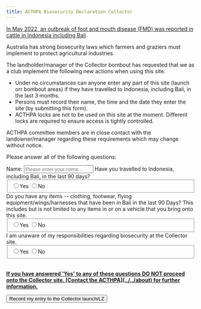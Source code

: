 ```yaml
---
title: ACTHPA Biosecurity Declaration Collector
---
```


[In May 2022, an outbreak of foot and mouth disease (FMD) was reported in cattle in Indonesia including Bali](https://www.agriculture.gov.au/biosecurity-trade/pests-diseases-weeds/animal/fmd).

Australia has strong biosecurity laws which farmers and graziers must implement to protect agricultural industries.

The landholder/manager of the Collector bombout has requested that we as a club implement the following new actions when using this site:

- Under no circumstances can anyone enter any part of this site (launch orr bombout areas) if they have travelled to Indonesia, including Bali, in the last 3 months.
- Persons must record their name, the time and the date they enter the site (by submitting this form).
- ACTHPA locks are not to be used on this site at the moment. Different locks are required to ensure access is tightly controlled.

ACTHPA committee members are in close contact with the landowner/manager regarding these requirements which may change without notice.

Please answer all of the following questions:

<form
  id='collector-bio-form'
  action="https://formspree.io/f/xgeqpdpg"
  method="POST"
 class="form-group">
  <label for="name">
    Name:
  </label>
    <input type="text" name="name" id="name" class="form-control" required="1" placeholder="Please enter your name..." />
  <label for="90days">
    Have you travelled to Indonesia, including Bali, in the last 90 days?
  </label>
  <fieldset id="90days">
    <input type="radio" value="yes" name="90days">Yes</input>
    <input type="radio" value="no" name="90days">No</input>
  </fieldset>
  <label for="items">
    Do you have any items -- clothing, footwear, flying equipment/wings/harnesses that have been in Bali in the last 90 Days? This includes but is not limited to any items in or on a vehicle that you bring onto this site.
  </label>
  <fieldset id="items">
    <input type="radio" value="yes" name="items">Yes</input>
    <input type="radio" value="no" name="items" required>No</input>
  </fieldset>
  <label for="responsibilities">
    I am unaware of my responsibilities regarding biosecurity at the Collector site.
  </label>
  <fieldset id="responsibilities">
    <input type="radio" value="yes" name="responsibilities">Yes</input>
    <input type="radio" value="no" name="responsibilities" required>No</input>
  </fieldset><br />

  <p><b><u>If you have answered 'Yes' to any of these questions DO NOT proceed onto the Collector site. [Contact the ACTHPA](../../about) for further information.</u></b></p>

  <button type="submit" class="btn-control btn-primary">Record my entry to the Collector launch/LZ</button>
</form>
